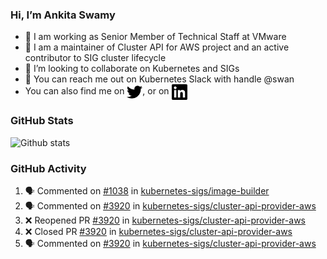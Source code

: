 ### Hi, I’m Ankita Swamy

- 💼 I am working as Senior Member of Technical Staff at VMware
- 👀 I am a maintainer of Cluster API for AWS project and an active contributor to SIG cluster lifecycle
- 💞️ I’m looking to collaborate on Kubernetes and SIGs
- 💬 You can reach me out on Kubernetes Slack with handle @swan
- You can also find me on <a href="https://twitter.com/SwamyAnkita" target="blank"><img align="center" src="https://raw.githubusercontent.com/Ankitasw/Ankitasw/master/svg/twitter.svg" alt="Ankitasw" height="25" width="25" color="#1DA1f2" /></a>, or on <a href="https://www.linkedin.com/in/Ankitaswamy/" target="blank"><img align="center" src="https://raw.githubusercontent.com/Ankitasw/Ankitasw/master/svg/linkedin.svg" alt="Ankitasw" height="25" width="25" /></a>

### GitHub Stats
![Github stats](https://github-readme-stats.vercel.app/api?username=Ankitasw&count_private=true&show_icons=true&theme=tokyonight)

### GitHub Activity 
<!--START_SECTION:activity-->
1. 🗣 Commented on [#1038](https://github.com/kubernetes-sigs/image-builder/issues/1038) in [kubernetes-sigs/image-builder](https://github.com/kubernetes-sigs/image-builder)
2. 🗣 Commented on [#3920](https://github.com/kubernetes-sigs/cluster-api-provider-aws/issues/3920) in [kubernetes-sigs/cluster-api-provider-aws](https://github.com/kubernetes-sigs/cluster-api-provider-aws)
3. ❌ Reopened PR [#3920](https://github.com/kubernetes-sigs/cluster-api-provider-aws/pull/3920) in [kubernetes-sigs/cluster-api-provider-aws](https://github.com/kubernetes-sigs/cluster-api-provider-aws)
4. ❌ Closed PR [#3920](https://github.com/kubernetes-sigs/cluster-api-provider-aws/pull/3920) in [kubernetes-sigs/cluster-api-provider-aws](https://github.com/kubernetes-sigs/cluster-api-provider-aws)
5. 🗣 Commented on [#3920](https://github.com/kubernetes-sigs/cluster-api-provider-aws/issues/3920) in [kubernetes-sigs/cluster-api-provider-aws](https://github.com/kubernetes-sigs/cluster-api-provider-aws)
<!--END_SECTION:activity-->
